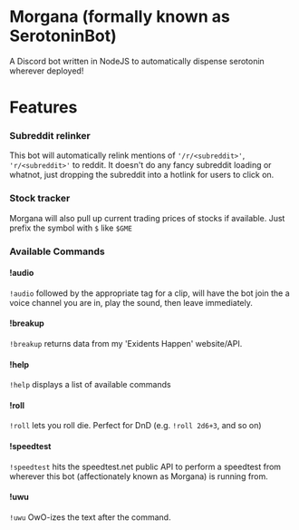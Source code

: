 # Morgana (formally known as SerotoninBot)
A Discord bot written in NodeJS to automatically dispense serotonin wherever deployed!

# Features
### Subreddit relinker
This bot will automatically relink mentions of `'/r/<subreddit>'`, `'r/<subreddit>'` to reddit. It doesn't do any fancy subreddit loading or whatnot, just dropping the subreddit into a hotlink for users to click on.

### Stock tracker
Morgana will also pull up current trading prices of stocks if available. Just prefix the symbol with `$` like `$GME`

### Available Commands
#### !audio
`!audio` followed by the appropriate tag for a clip, will have the bot join the a voice channel you are in, play the sound, then leave immediately. 
#### !breakup
`!breakup` returns data from my 'Exidents Happen' website/API.
#### !help
`!help` displays a list of available commands
#### !roll
`!roll` lets you roll die. Perfect for DnD (e.g. `!roll 2d6+3`, and so on)
#### !speedtest
`!speedtest` hits the speedtest.net public API to perform a speedtest from wherever this bot (affectionately known as Morgana) is running from.
#### !uwu
`!uwu` OwO-izes the text after the command.
